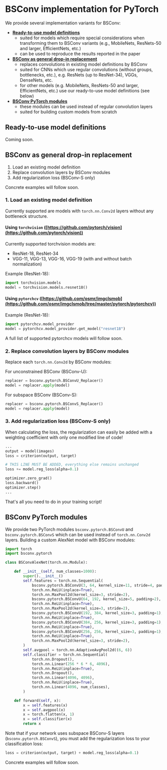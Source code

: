 BSConv implementation for PyTorch
=================================

We provide several implementation variants for BSConv:

* [**Ready-to-use model definitions**](#ready-to-use-model-definitions)
    * suited for models which require special considerations when transforming them to BSConv variants (e.g., MobileNets, ResNets-50 and larger, EfficientNets, etc.)
    * can be used to reproduce the results reported in the paper
* [**BSConv as general drop-in replacement**](#bsconv-as-general-drop-in-replacement)
    * replaces convolutions in existing model definitions by BSConv
    * suited for CNNs which use regular convolutions (without groups, bottlenecks, etc.), e.g. ResNets (up to ResNet-34), VGGs, DenseNets, etc.
    * for other models (e.g. MobileNets, ResNets-50 and larger, EfficientNets, etc.) use our ready-to-use model definitions (see below)
* [**BSConv PyTorch modules**](#bsconv-pytorch-modules)
    * these modules can be used instead of regular convolution layers
    * suited for building custom models from scratch


Ready-to-use model definitions
------------------------------

Coming soon.


BSConv as general drop-in replacement
-------------------------------------

1. Load an existing model definition
2. Replace convolution layers by BSConv modules
3. Add regularization loss (BSConv-S only)

Concrete examples will follow soon.


### 1. Load an existing model definition

Currently supported are models with `torch.nn.Conv2d` layers without any bottleneck structure.

#### Using `torchvision` ([https://github.com/pytorch/vision](https://github.com/pytorch/vision))

Currently supported torchvision models are:
* ResNet-18, ResNet-34
* VGG-11, VGG-13, VGG-16, VGG-19 (with and without batch normalization)

Example (ResNet-18):

```python
import torchvision.models
model = torchvision.models.resnet18()
```

#### Using `pytorchcv` ([https://github.com/osmr/imgclsmob](https://github.com/osmr/imgclsmob/tree/master/pytorch/pytorchcv))


Example (ResNet-18):

```python
import pytorchcv.model_provider
model = pytorchcv.model_provider.get_model("resnet18")
```

A full list of supported pytorchcv models will follow soon.

### 2. Replace convolution layers by BSConv modules

Replace each `torch.nn.Conv2d` by BSConv modules:

For unconstrained BSConv (BSConv-U):

```python
replacer = bsconv.pytorch.BSConvU_Replacer()
model = replacer.apply(model)
```

For subspace BSConv (BSConv-S):

```python
replacer = bsconv.pytorch.BSConvS_Replacer()
model = replacer.apply(model)
```

### 3. Add regularization loss (BSConv-S only)

When calculating the loss, the regularization can easily be added with a weighting coefficient with only one modified line of code!

```python
...
output = model(images)
loss = criterion(output, target)

# THIS LINE MUST BE ADDED, everything else remains unchanged
loss += model.reg_loss(alpha=0.1)

optimizer.zero_grad()
loss.backward()
optimizer.step()
...
```

That's all you need to do in your training script!


BSConv PyTorch modules
----------------------

We provide two PyTorch modules `bsconv.pytorch.BSConvU` and `bsconv.pytorch.BSConvS` which can be used instead of `torch.nn.Conv2d` layers.
Building a custom AlexNet model with BSConv modules:

```python
import torch
import bsconv.pytorch

class BSConvAlexNet(torch.nn.Module):

	def __init__(self, num_classes=1000):
		super().__init__()
		self.features = torch.nn.Sequential(
			bsconv.pytorch.BSConvU(3, 64, kernel_size=11, stride=4, padding=2),
			torch.nn.ReLU(inplace=True),
			torch.nn.MaxPool2d(kernel_size=3, stride=2),
			bsconv.pytorch.BSConvU(64, 192, kernel_size=5, padding=2),
			torch.nn.ReLU(inplace=True),
			torch.nn.MaxPool2d(kernel_size=3, stride=2),
			bsconv.pytorch.BSConvU(192, 384, kernel_size=3, padding=1),
			torch.nn.ReLU(inplace=True),
			bsconv.pytorch.BSConvU(384, 256, kernel_size=3, padding=1),
			torch.nn.ReLU(inplace=True),
			bsconv.pytorch.BSConvU(256, 256, kernel_size=3, padding=1),
			torch.nn.ReLU(inplace=True),
			torch.nn.MaxPool2d(kernel_size=3, stride=2),
		)
		self.avgpool = torch.nn.AdaptiveAvgPool2d((6, 6))
		self.classifier = torch.nn.Sequential(
			torch.nn.Dropout(),
			torch.nn.Linear(256 * 6 * 6, 4096),
			torch.nn.ReLU(inplace=True),
			torch.nn.Dropout(),
			torch.nn.Linear(4096, 4096),
			torch.nn.ReLU(inplace=True),
			torch.nn.Linear(4096, num_classes),
		)

	def forward(self, x):
		x = self.features(x)
		x = self.avgpool(x)
		x = torch.flatten(x, 1)
		x = self.classifier(x)
		return x
```

Note that if your network uses subspace BSConv-S layers (`bsconv.pytorch.BSConvS`), you must add the regularization loss to your classification loss:

```python
loss = criterion(output, target) + model.reg_loss(alpha=0.1)
```

Concrete examples will follow soon.
